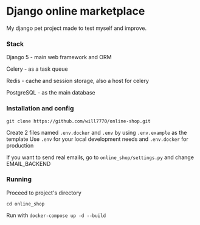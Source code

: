# Django online marketplace

My django pet project made to test myself and improve.

### Stack

Django 5 - main web framework and ORM
 
Celery - as a task queue

Redis - cache and session storage, also a host for celery

PostgreSQL - as the main database

### Installation and config
`git clone https://github.com/will7770/online-shop.git`


Create 2 files named `.env.docker` and `.env` by using `.env.example` as the template
Use `.env` for your local development needs and `.env.docker` for production

If you want to send real emails, go to `online_shop/settings.py` and change EMAIL_BACKEND

### Running
Proceed to project's directory

`cd online_shop`

Run with `docker-compose up -d --build`
